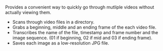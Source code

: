Provides a convenient way to quickly go through mutliple videos without actually viewing them.

- Scans through video files in a directory.   
- Grabs a beginning, middle and an ending frame of the each video file.   
- Transcribes the name of the file, timestamp and frame number and the image sequence. (01 if beginning, 02 if mid and 03 if ending frame).   
- Saves each image as a low-resolution JPG file.   